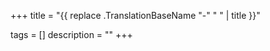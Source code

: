 +++
title =  "{{ replace .TranslationBaseName "-" " " | title }}"
<!-- date = {{ .Date }} -->
tags = []
description = ""
+++
